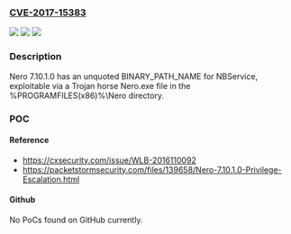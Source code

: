 ### [CVE-2017-15383](https://cve.mitre.org/cgi-bin/cvename.cgi?name=CVE-2017-15383)
![](https://img.shields.io/static/v1?label=Product&message=n%2Fa&color=blue)
![](https://img.shields.io/static/v1?label=Version&message=n%2Fa&color=blue)
![](https://img.shields.io/static/v1?label=Vulnerability&message=n%2Fa&color=brighgreen)

### Description

Nero 7.10.1.0 has an unquoted BINARY_PATH_NAME for NBService, exploitable via a Trojan horse Nero.exe file in the %PROGRAMFILES(x86)%\Nero directory.

### POC

#### Reference
- https://cxsecurity.com/issue/WLB-2016110092
- https://packetstormsecurity.com/files/139658/Nero-7.10.1.0-Privilege-Escalation.html

#### Github
No PoCs found on GitHub currently.

